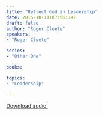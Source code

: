 ```yaml
---
title: "Reflect God in Leadership"
date: 2015-10-11T07:56:19Z
draft: false
author: "Roger Cloete"
speakers:
- "Roger Cloete"

series:
- "Other One"

books:

topics:
- "Leadership"

---
```

[Download audio.](https://s3-eu-west-1.amazonaws.com/renownchurch/sermons/2015/10/2015-10-11_ReflectGodInLeadership.mp3)